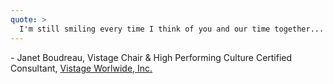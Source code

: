 ```yaml
---
quote: >
  ​I'm still smiling every time I think of you and our time together... You shine bright and have a lot to give. I feel much more confident going into these photo shoots after having worked with you.
---
```

\- Janet Boudreau, Vistage Chair & High Performing Culture Certified Consultant, [Vistage Worlwide, Inc.](https://www.vistage.com)</a>
